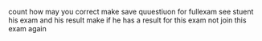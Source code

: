 count how may you correct 
make save quuestiuon for fullexam 
see stuent his exam and his result
make if he has a result for this exam not join this exam again 